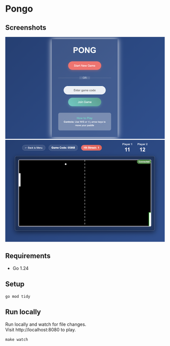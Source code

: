 # Pongo

## Screenshots

![homepage](screenshots/homepage.png)
![gamepage](screenshots/gamepage.png)

## Requirements

- Go 1.24

## Setup

```commandline
go mod tidy
```

## Run locally

Run locally and watch for file changes.  
Visit http://localhost:8080 to play.

```commandline
make watch
```
